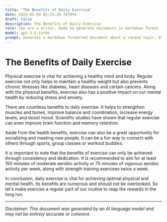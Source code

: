 ```yaml
---
title: 'The Benefits of Daily Exercise'
date: 2023-05-09 02:33:30.787994
draft: false
description: The Benefits of Daily Exercise
role: You are a writer, made to generate documents in markdown format. It is very important that all of the documents you generate are in valid markdown format.
model: gpt-3.5-turbo
prompt: Generate a markdown formatted document about a random topic. At the bottom, include a disclaimer explaining that the document was generated by you. The first line of the document should be the title. Make sure that the entire document is in proper markdown format, using a mix of various tags to make the document visually appealing.
---
```


# The Benefits of Daily Exercise

Physical exercise is vital for achieving a healthy mind and body. Regular exercise not only helps to maintain a healthy weight but also prevents chronic illnesses like diabetes, heart diseases and certain cancers. Along with the physical benefits, exercise also has a positive impact on our mental health by reducing stress and anxiety.

There are countless benefits to daily exercise. It helps to strengthen muscles and bones, improve balance and coordination, increase energy levels, and boost mood. Scientific studies have shown that regular exercise can even improve brain function and memory retention.

Aside from the health benefits, exercise can also be a great opportunity for socializing and meeting new people. It can be a fun way to connect with others through sports, group classes or workout buddies.

It is important to note that the benefits of exercise can only be achieved through consistency and dedication. It is recommended to aim for at least 150 minutes of moderate aerobic activity or 75 minutes of vigorous aerobic activity per week, along with strength training exercises twice a week.

In conclusion, daily exercise is vital for achieving optimal physical and mental health. Its benefits are numerous and should not be overlooked. So let's make exercise a regular part of our routine to reap the rewards in the long run.

---

*Disclaimer: This document was generated by an AI language model and may not be entirely accurate or coherent.*